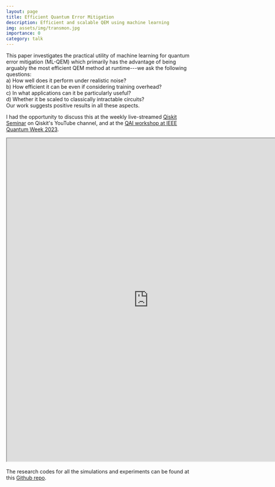 ```yaml
---
layout: page
title: Efficient Quantum Error Mitigation
description: Efficient and scalable QEM using machine learning
img: assets/img/transmon.jpg
importance: 0
category: talk
---
```


This paper investigates the practical utility of machine learning for quantum error mitigation (ML-QEM) which primarily has the advantage of being arguably the most efficient QEM method at runtime---we ask the following questions: <br>
a) How well does it perform under realistic noise? <br>
b) How efficient it can be even if considering training overhead? <br>
c) In what applications can it be particularly useful? <br>
d) Whether it be scaled to classically intractable circuits? <br>
Our work suggests positive results in all these aspects. <br>

I had the opportunity to discuss this at the weekly live-streamed <a href="https://www.youtube.com/live/w7GHPmfCzZs?si=MMaW3E6smH1is4rN">Qiskit Seminar</a> on Qiskit's YouTube channel, and at the <a href="https://qai-workshop.ornl.gov/schedule/">QAI workshop at IEEE Quantum Week 2023</a>. 
<br>

<iframe src="https://drive.google.com/file/d/1MPEpSl4Sia9AQzX-tpA38a1SLq_Mv2F3/preview" width="770" height="880" allow="autoplay"></iframe>
<br>
<br>
The research codes for all the simulations and experiments can be found at this <a href="https://github.com/qiskit-community/blackwater/tree/research">Github repo</a>.

